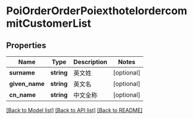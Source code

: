 # PoiOrderOrderPoiexthotelordercommitCustomerList

## Properties
Name | Type | Description | Notes
------------ | ------------- | ------------- | -------------
**surname** | **string** | 英文姓 | [optional] 
**given_name** | **string** | 英文名 | [optional] 
**cn_name** | **string** | 中文全称 | [optional] 

[[Back to Model list]](../README.md#documentation-for-models) [[Back to API list]](../README.md#documentation-for-api-endpoints) [[Back to README]](../README.md)

